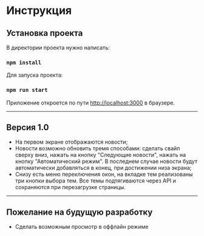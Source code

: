 # Инструкция

## Установка проекта

В директории проекта нужно написать:

### `npm install`

Для запуска проекта:

### `npm run start`

Приложение откроется по пути [http://localhost:3000](http://localhost:3000) в браузере.

***

## Версия 1.0

- На первом экране отображаются новости;
- Новости возможно обновить тремя способами: сделать свайп сверху вниз, нажать на кнопку "Следующие новости", нажать на кнопку "Автоматический режим". В последнем случае новости будут автоматически добавляться в конец, при достижении низа экрана;
- Снизу есть меню переключения окон, на вкладке тем реализованы три кнопки выбора тем. Все темы подтягиваются через API и сохраняются при перезагрузке страницы.

***
## Пожелание на будущую разработку
- Сделать возможным просмотр в оффлайн режиме

